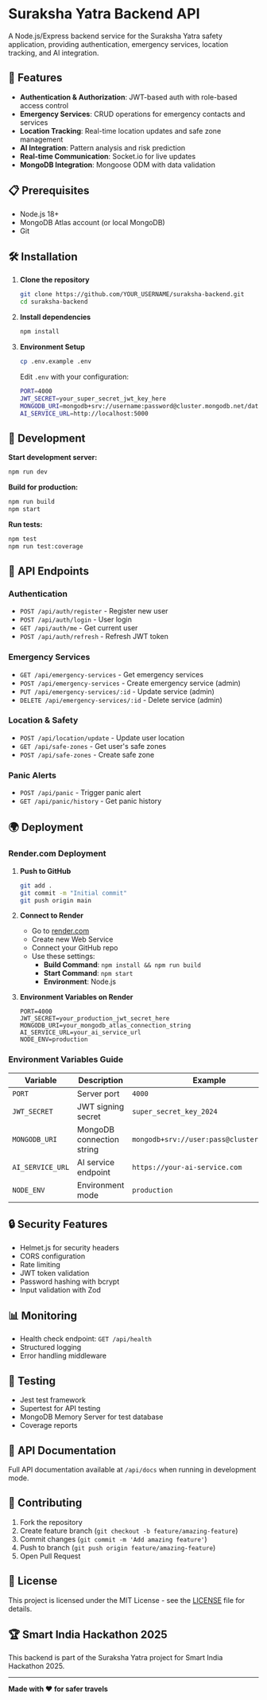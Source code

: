 # Suraksha Yatra Backend API

A Node.js/Express backend service for the Suraksha Yatra safety application, providing authentication, emergency services, location tracking, and AI integration.

## 🚀 Features

- **Authentication & Authorization**: JWT-based auth with role-based access control
- **Emergency Services**: CRUD operations for emergency contacts and services
- **Location Tracking**: Real-time location updates and safe zone management
- **AI Integration**: Pattern analysis and risk prediction
- **Real-time Communication**: Socket.io for live updates
- **MongoDB Integration**: Mongoose ODM with data validation

## 📋 Prerequisites

- Node.js 18+ 
- MongoDB Atlas account (or local MongoDB)
- Git

## 🛠️ Installation

1. **Clone the repository**
   ```bash
   git clone https://github.com/YOUR_USERNAME/suraksha-backend.git
   cd suraksha-backend
   ```

2. **Install dependencies**
   ```bash
   npm install
   ```

3. **Environment Setup**
   ```bash
   cp .env.example .env
   ```
   
   Edit `.env` with your configuration:
   ```bash
   PORT=4000
   JWT_SECRET=your_super_secret_jwt_key_here
   MONGODB_URI=mongodb+srv://username:password@cluster.mongodb.net/database
   AI_SERVICE_URL=http://localhost:5000
   ```

## 🚀 Development

**Start development server:**
```bash
npm run dev
```

**Build for production:**
```bash
npm run build
npm start
```

**Run tests:**
```bash
npm test
npm run test:coverage
```

## 📱 API Endpoints

### Authentication
- `POST /api/auth/register` - Register new user
- `POST /api/auth/login` - User login
- `GET /api/auth/me` - Get current user
- `POST /api/auth/refresh` - Refresh JWT token

### Emergency Services
- `GET /api/emergency-services` - Get emergency services
- `POST /api/emergency-services` - Create emergency service (admin)
- `PUT /api/emergency-services/:id` - Update service (admin)
- `DELETE /api/emergency-services/:id` - Delete service (admin)

### Location & Safety
- `POST /api/location/update` - Update user location
- `GET /api/safe-zones` - Get user's safe zones
- `POST /api/safe-zones` - Create safe zone

### Panic Alerts
- `POST /api/panic` - Trigger panic alert
- `GET /api/panic/history` - Get panic history

## 🌍 Deployment

### Render.com Deployment

1. **Push to GitHub**
   ```bash
   git add .
   git commit -m "Initial commit"
   git push origin main
   ```

2. **Connect to Render**
   - Go to [render.com](https://render.com)
   - Create new Web Service
   - Connect your GitHub repo
   - Use these settings:
     - **Build Command**: `npm install && npm run build`
     - **Start Command**: `npm start`
     - **Environment**: Node.js

3. **Environment Variables on Render**
   ```
   PORT=4000
   JWT_SECRET=your_production_jwt_secret_here
   MONGODB_URI=your_mongodb_atlas_connection_string
   AI_SERVICE_URL=your_ai_service_url
   NODE_ENV=production
   ```

### Environment Variables Guide

| Variable | Description | Example |
|----------|-------------|---------|
| `PORT` | Server port | `4000` |
| `JWT_SECRET` | JWT signing secret | `super_secret_key_2024` |
| `MONGODB_URI` | MongoDB connection string | `mongodb+srv://user:pass@cluster.net/db` |
| `AI_SERVICE_URL` | AI service endpoint | `https://your-ai-service.com` |
| `NODE_ENV` | Environment mode | `production` |

## 🔒 Security Features

- Helmet.js for security headers
- CORS configuration
- Rate limiting
- JWT token validation
- Password hashing with bcrypt
- Input validation with Zod

## 📊 Monitoring

- Health check endpoint: `GET /api/health`
- Structured logging
- Error handling middleware

## 🧪 Testing

- Jest test framework
- Supertest for API testing
- MongoDB Memory Server for test database
- Coverage reports

## 📝 API Documentation

Full API documentation available at `/api/docs` when running in development mode.

## 🤝 Contributing

1. Fork the repository
2. Create feature branch (`git checkout -b feature/amazing-feature`)
3. Commit changes (`git commit -m 'Add amazing feature'`)
4. Push to branch (`git push origin feature/amazing-feature`)
5. Open Pull Request

## 📄 License

This project is licensed under the MIT License - see the [LICENSE](LICENSE) file for details.

## 🏆 Smart India Hackathon 2025

This backend is part of the Suraksha Yatra project for Smart India Hackathon 2025.

---

**Made with ❤️ for safer travels**